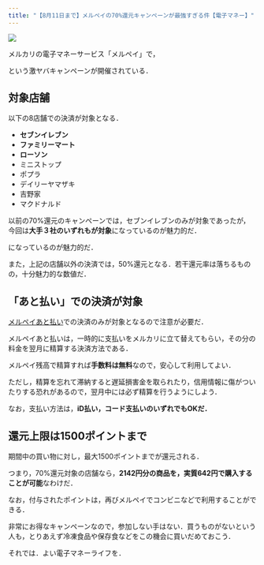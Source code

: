 ```yaml
---
title: "【8月11日まで】メルペイの70%還元キャンペーンが最強すぎる件【電子マネー】"
---
```


![](/img/merpay-70-1024x538.png)

メルカリの電子マネーサービス「メルペイ」で，

という激ヤバキャンペーンが開催されている．

## 対象店舗

以下の8店舗での決済が対象となる．

* **セブンイレブン**
* **ファミリーマート**
* **ローソン**
* ミニストップ
* ポプラ
* デイリーヤマザキ
* 吉野家
* マクドナルド

以前の70%還元のキャンペーンでは，セブンイレブンのみが対象であったが，今回は**大手３社のいずれもが対象**になっているのが魅力的だ．

になっているのが魅力的だ．

また，上記の店舗以外の決済では，50%還元となる．若干還元率は落ちるものの，十分魅力的な数値だ．

## 「あと払い」での決済が対象

[メルペイあと払い](https://www.mercari.com/jp/help_center/article/684/)での決済のみが対象となるので注意が必要だ．

メルペイあと払いは，一時的に支払いをメルカリに立て替えてもらい，その分の料金を翌月に精算する決済方法である．

メルペイ残高で精算すれば**手数料は無料**なので，安心して利用してよい．

ただし，精算を忘れて滞納すると遅延損害金を取られたり，信用情報に傷がついたりする恐れがあるので，翌月中には必ず精算を行うようにしよう．

なお，支払い方法は，**iD払い，コード支払いのいずれでもOKだ．**

## 還元上限は1500ポイントまで

期間中の買い物に対し，最大1500ポイントまでが還元される．

つまり，70%還元対象の店舗なら，**2142円分の商品を，実質642円で購入することが可能**なわけだ．

なお，付与されたポイントは，再びメルペイでコンビニなどで利用することができる．

非常にお得なキャンペーンなので，参加しない手はない．買うものがないという人も，とりあえず冷凍食品や保存食などをこの機会に買いだめておこう．

それでは．よい電子マネーライフを．

